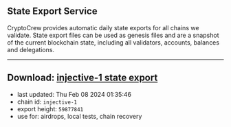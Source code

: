 ## State Export Service
CryptoCrew provides automatic daily state exports for all chains we validate. State export files can be used as genesis files and are a snapshot of the current blockchain state, including all validators, accounts, balances and delegations.

---
**Download: [injective-1 state export](https://dl.ccvalidators.com/SERVICE/injective/injective-1_export_59877841.json)**
---

- last updated: Thu Feb 08 2024 01:35:46
- chain id: `injective-1`
- export height: `59877841`
- use for: airdrops, local tests, chain recovery
